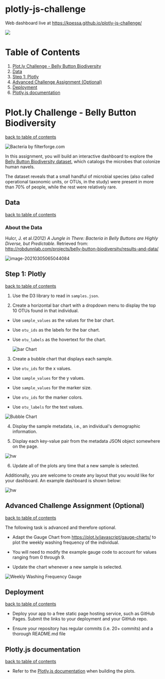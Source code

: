 # plotly-js-challenge

Web dashboard live at https://kpessa.github.io/plotly-js-challenge/

![](./screencast.gif)



# Table of Contents

1. [Plot.ly Challenge - Belly Button Biodiversity](#plotly-challenge---belly-button-biodiversity) 
2. [Data](#data)
3. [Step 1: Plotly](#step-1-plotly)
4. [Advanced Challenge Assignment (Optional)](#advanced-challenge-assignment-optional)
5. [Deployment](#deployment)
6. [Plotly.js documentation](#plotlyjs-documentation)



# Plot.ly Challenge - Belly Button Biodiversity

[back to table of contents](#table-of-contents)

![Bacteria by filterforge.com](README.assets/bacteria.jpg)

In this assignment, you will build an interactive dashboard to explore the [Belly Button Biodiversity dataset](http://robdunnlab.com/projects/belly-button-biodiversity/), which catalogs the microbes that colonize human navels.

The dataset reveals that a small handful of microbial species (also called operational taxonomic units, or OTUs, in the study) were present in more than 70% of people, while the rest were relatively rare.

## Data

[back to table of contents](#table-of-contents)

### About the Data

Hulcr, J. et al.(2012) _A Jungle in There: Bacteria in Belly Buttons are Highly Diverse, but Predictable_. Retrieved from: http://robdunnlab.com/projects/belly-button-biodiversity/results-and-data/

![image-20210305065044084](README.assets/image-20210305065044084.png)

## Step 1: Plotly

[back to table of contents](#table-of-contents)

1. Use the D3 library to read in `samples.json`.

2. Create a horizontal bar chart with a dropdown menu to display the top 10 OTUs found in that individual.

* Use `sample_values` as the values for the bar chart.

* Use `otu_ids` as the labels for the bar chart.

* Use `otu_labels` as the hovertext for the chart.

  ![bar Chart](README.assets/hw01.png)

3. Create a bubble chart that displays each sample.

* Use `otu_ids` for the x values.

* Use `sample_values` for the y values.

* Use `sample_values` for the marker size.

* Use `otu_ids` for the marker colors.

* Use `otu_labels` for the text values.

![Bubble Chart](README.assets/bubble_chart.png)

4. Display the sample metadata, i.e., an individual's demographic information.

5. Display each key-value pair from the metadata JSON object somewhere on the page.

![hw](README.assets/hw03.png)

6. Update all of the plots any time that a new sample is selected.

Additionally, you are welcome to create any layout that you would like for your dashboard. An example dashboard is shown below:

![hw](README.assets/hw02.png)

## Advanced Challenge Assignment (Optional)

[back to table of contents](#table-of-contents)

The following task is advanced and therefore optional.

* Adapt the Gauge Chart from <https://plot.ly/javascript/gauge-charts/> to plot the weekly washing frequency of the individual.

* You will need to modify the example gauge code to account for values ranging from 0 through 9.

* Update the chart whenever a new sample is selected.

![Weekly Washing Frequency Gauge](README.assets/gauge.png)

## Deployment

[back to table of contents](#table-of-contents)

* Deploy your app to a free static page hosting service, such as GitHub Pages. Submit the links to your deployment and your GitHub repo.

* Ensure your repository has regular commits (i.e. 20+ commits) and a thorough README.md file

## Plotly.js documentation

[back to table of contents](#table-of-contents)

* Refer to the [Plotly.js documentation](https://plot.ly/javascript/) when building the plots.

